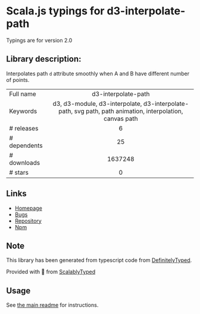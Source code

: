 
# Scala.js typings for d3-interpolate-path

Typings are for version 2.0

## Library description:
Interpolates path `d` attribute smoothly when A and B have different number of points.

|                    |                 |
| ------------------ | :-------------: |
| Full name          | d3-interpolate-path |
| Keywords           | d3, d3-module, d3-interpolate, d3-interpolate-path, svg path, path animation, interpolation, canvas path |
| # releases         | 6 |
| # dependents       | 25 |
| # downloads        | 1637248 |
| # stars            | 0 |

## Links
- [Homepage](https://github.com/pbeshai/d3-interpolate-path)
- [Bugs](https://github.com/pbeshai/d3-interpolate-path/issues)
- [Repository](https://github.com/pbeshai/d3-interpolate-path)
- [Npm](https://www.npmjs.com/package/d3-interpolate-path)
    


## Note
This library has been generated from typescript code from [DefinitelyTyped](https://definitelytyped.org).

Provided with :purple_heart: from [ScalablyTyped](https://github.com/oyvindberg/ScalablyTyped)

## Usage
See [the main readme](../../readme.md) for instructions.


